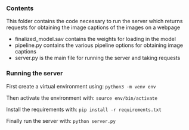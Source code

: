 ### Contents

This folder contains the code necessary to run the server which returns requests for obtaining the image captions of the images on a webpage

- finalized_model.sav contains the weights for loading in the model
- pipeline.py contains the various pipeline options for obtaining image captions
- server.py is the main file for running the server and taking requests

### Running the server

First create a virtual environment using: `python3 -m venv env`

Then activate the environment with: `source env/bin/activate`

Install the requirements with: `pip install -r requirements.txt`

Finally run the server with: `python server.py`

